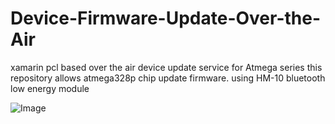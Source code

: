 # Device-Firmware-Update-Over-the-Air
 xamarin pcl based over the air device update service for Atmega series
 this repository allows atmega328p chip update firmware. 
 using HM-10 bluetooth low energy module 

![Image](DFU/DFU/DFU.iOS/Resources/bt_off.png.png?raw=true)
